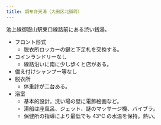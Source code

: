 ```yaml
---
title: 調布弁天湯（大田区北嶺町）
---
```


池上線御嶽山駅東口線路前にある渋い銭湯。

* フロント形式
  * 脱衣所ロッカーの鍵と下足札を交換する。
* コインランドリーなし
  * 線路沿いに南に少し歩くと店がある。
* 備え付けシャンプー等なし
* 脱衣所
  * 体重計が二台ある。
* 浴室
  * 基本的設計。洗い場の壁に電飾絵画など。
  * 湯船は座風呂、ジェット、謎のマッサージ機、バイブラ。
  * 保健所の指導により最低でも 43℃ の水温を保持。熱い。
